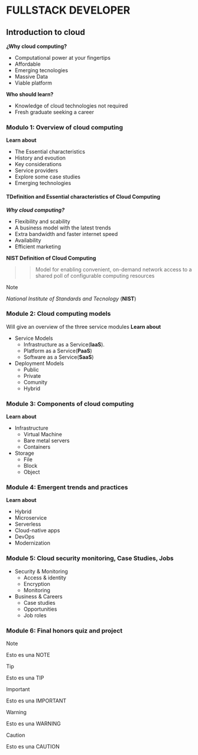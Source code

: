 # FULLSTACK DEVELOPER

## Introduction to cloud

**¿Why cloud computing?**
- Computational power at your fingertips
- Affordable
- Emerging tecnologies
- Massive Data
- Viable platform

**Who should learn?**
- Knowledge of cloud technologies not required
- Fresh graduate seeking a career

### Modulo 1: Overview of cloud computing

**Learn about**
- The Essential characteristics
- History and evoution
- Key considerations
- Service providers
- Explore some case studies
- Emerging technologies

#### TDefinition and Essential characteristics of Cloud Computing

***Why cloud computing?***
- Flexibility and scability
- A business model with the latest trends
- Extra bandwidth and faster internet speed
- Availability
- Efficient marketing



**NIST Definition of Cloud Computing**
>>Model for enabling convenient, on-demand network access to a shared poll of configurable computing resources

> [!NOTE]
> *National Institute of Standards and Tecnology* (**NIST**)




























### Module 2: Cloud computing models
Will give an overview of the three service modules
**Learn about**
- Service Models
    - Infrastructure as a Service(**IaaS**).
    - Platform as a Service(**PaaS**)
    - Software as a Service(**SaaS**)
- Deployment Models
    - Public 
    - Private
    - Comunity
    - Hybrid

### Module 3: Components of cloud computing

**Learn about**
- Infrastructure
    - Virtual Machine
    - Bare metal servers
    - Containers
- Storage
    - File
    - Block
    - Object

### Module 4: Emergent trends and practices
**Learn about**
- Hybrid
- Microservice
- Serverless
- Cloud-native apps
- DevOps
- Modernization

### Module 5: Cloud security monitoring, Case Studies, Jobs

- Security & Monitoring
    - Access & identity
    - Encryption
    - Monitoring
- Business & Careers
    - Case studies
    - Opportunities
    - Job roles

### Module 6: Final honors quiz and project


> [!NOTE]
> Esto es una NOTE

> [!TIP]
> Esto es una TIP

> [!IMPORTANT]
> Esto es una IMPORTANT

> [!WARNING]
> Esto es una WARNING

> [!CAUTION]
> Esto es una CAUTION